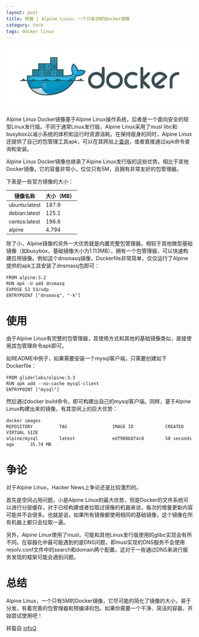 ```yaml
---
layout: post
title: 转载 | Alpine Linux，一个只有5M的Docker镜像
category: tech
tags: docker linux
---
```


![](/assets/img/docker.jpg)

Alpine Linux Docker镜像基于Alpine Linux操作系统，后者是一个面向安全的轻型Linux发行版。不同于通常Linux发行版，Alpine Linux采用了musl libc和busybox以减小系统的体积和运行时资源消耗。在保持瘦身的同时，Alpine Linux还提供了自己的包管理工具apk，可以在其网站上[查询][alpine-packages]，或者直接通过apk命令查询和安装。

Alpine Linux Docker镜像也继承了Alpine Linux发行版的这些优势。相比于其他Docker镜像，它的容量非常小，仅仅只有5M，且拥有非常友好的包管理器。

下表是一些官方镜像的大小：

|镜像名称|大小（MB）|
|---|---|
|ubuntu:latest|187.9|
|debian:latest|125.1|
|centos:latest|196.6|
|alpine|4.794|

除了小，Alpine镜像的另外一大优势就是内置完整包管理器。相较于其他微型基础镜像（如busybox，基础镜像大小为1.113MB），拥有一个包管理器，可以快速构建应用镜像。例如这个dnsmasq镜像，Dockerfile非常简单，仅仅运行了Alpine提供的apk工具安装了dnsmasq包即可：

    FROM alpine:3.2
    RUN apk -U add dnsmasq
    EXPOSE 53 53/udp
    ENTRYPOINT ["dnsmasq", "-k"]
    
# 使用

由于Alpine Linux有完整的包管理器，其使用方式和其他的基础镜像类似，直接使用其包管理命令apk即可。

如README中例子，如果需要安装一个mysql客户端，只需要创建如下Dockerfile：

    FROM gliderlabs/alpine:3.3
    RUN apk add --no-cache mysql-client
    ENTRYPOINT ["mysql"]
    
然后通过docker build命令，即可构建出自己的mysql客户端。同样，基于Alpine Linux构建出来的镜像，有其空间上的巨大优势：

    docker images
    REPOSITORY          TAG                 IMAGE ID            CREATED             VIRTUAL SIZE
    alpine/mysql        latest              edf988b8f4c8        58 seconds ago      35.74 MB
    
# 争论

对于Alpine Linux，Hacker News上争论还是比较激烈的。

首先是空间占用问题，小是Alpine Linux的最大优势，但是Docker的文件系统可以进行分层缓存，对于已经构建或者拉取过镜像的机器来说，每次的增量更新内容可能并不会很多。也就是说，如果所有镜像都使用相同的基础镜像，这个镜像在所有机器上都只会拉取一遍。

另外，Alpine Linux使用了musl，可能和其他Linux发行版使用的glibc实现会有所不同。在容器化中最可能遇到的是DNS问题，即musl实现的DNS服务不会使用resolv.conf文件中的search和domain两个配置，这对于一些通过DNS来进行服务发现的框架可能会遇到问题。

# 总结

Alpine Linux，一个只有5M的Docker镜像，它尽可能的简化了镜像的大小，易于分发，有着完善的包管理器和预编译的包。如果你需要一个干净、简洁的容器，开始尝试使用吧！

转载自 [infoQ][infoq]

[infoq]: http://www.infoq.com/cn/news/2016/01/Alpine-Linux-5M-Docker
[alpine-packages]: https://pkgs.alpinelinux.org/packages
